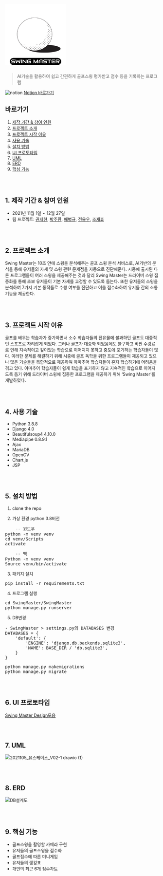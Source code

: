 # <img src="./SwingMaster/startpage/static/assets/img/logo1.png" alt="logo1" width="200px" height="200px">
> AI기술을 활용하여 쉽고 간편하게 골프스윙 평가받고 점수 등을 기록하는 프로그램
> 
<img src="https://t1.daumcdn.net/cfile/tistory/99058A425C35772D0A" alt="notion" width="20px" height="20px"> [Notion 바로가기](https://hexagonal-subway-115.notion.site/Swing-Master-32d7d806556947e7b16510aecb629a32)

## 바로가기

1. [제작 기간 & 참여 인원](#1-제작-기간--참여-인원)
2. [프로젝트 소개](#2-프로젝트-소개)
3. [프로젝트 시작 이유](#3-프로젝트-시작-이유)
4. [사용 기술](#4-사용-기술)
5. [설치 방법](#5-설치-방법)
6. [UI 프로토타입](#6-ui-프로토타입)
7. [UML](#7-UML)
8. [ERD](#8-ERD)
9. [핵심 기능](#9-핵심-기능)


<br/>
<br/>

## 1. 제작 기간 & 참여 인원

- 2021년 11월 1일 ~ 12월 27일
- 팀 프로젝트: [권지현](https://github.com/Journey322), [박주환](https://github.com/zuani), [배병규](https://github.com/bbkyoo), [전용우](https://github.com/Scooterr101), [조재효](https://github.com/chojaehyo)

<br/>
<br/>

## 2. 프로젝트 소개

Swing Master는 10초 안에 스윙을 분석해주는 골프 스윙 분석 서비스로, AI기반의 분석을 통해 유저들의 자세 및 스윙 관련 문제점을 자동으로 진단해준다. 시중에 출시된 다른 프로그램들이 여러 스윙을 제공해주는 것과 달리 Swing Master는 드라이버 스윙 집중화를 통해 초보 유저들이 기본 자세를 교정할 수 있도록 돕는다. 또한 유저들의 스윙을 분석하여 7가지 기본 동작들로 수행 여부를 진단하고 이를 점수화하여 유저들 간의 소통 기능을 제공한다. 

<br/>
<br/>

## 3. 프로젝트 시작 이유

골프를 배우는 학습자가 증가하면서 소수 학습자들의 전유물에 불과하던 골프도 대중적인 스포츠로 자리잡게 되었다. 그러나 골프가 대중화 되었음에도 불구하고 비싼 수강료로 인해 지속적이고 깊이있는 학습으로 이어지지 못하고 중도에 포기하는 학습자들이 많다. 이러한 문제를 해결하기 위해 시중에 골프 독학을 위한 프로그램들이 제공되고 있으나 많은 기술들을 복합적으로 제공하여 아마추어 학습자들이 혼자 학습하기에 어려움을 겪고 있다. 아마추어 학습자들이 쉽게 학습을 포기하지 않고 지속적인 학습으로 이어지도록 돕기 위해 드라이버 스윙에 집중한 프로그램을 제공하기 위해 ‘Swing Master’를 개발하였다. 

<br/>
<br/>

## 4. 사용 기술

- Python 3.8.8
- Django 4.0
- Beautifulsoup4 4.10.0
- Mediapipe 0.8.9.1
- Ajax
- MariaDB
- OpenCV
- Chart.js
- JSP

<br/>
<br/>

## 5. 설치 방법

1. clone the repo

2. 가상 환경 
python 3.8버전
<pre>
    -- 윈도우    
python -m venv venv
cd venv/Scripts
activate
</pre>
<pre>
    -- 맥
Python -m venv venv
Source venv/bin/activate
</pre>
3. 패키지 설치
<pre>
pip install -r requirements.txt
</pre>
4. 프로그램 실행 
<pre>
cd SwingMaster/SwingMaster
python manage.py runserver
</pre>
5. DB변경
<pre>
- SwingMaster > settings.py의 DATABASES 변경
DATABASES = {
    'default': {
        'ENGINE': 'django.db.backends.sqlite3',
        'NAME': BASE_DIR / 'db.sqlite3',
    }
}
</pre>
<pre>
python manage.py makemigrations
python manage.py migrate
</pre>

<br/>
<br/>

## 6. UI 프로토타입

[Swing Master Design모음](https://www.notion.so/d9eb0ecd1f6f41d290618ffeb3978058?v=ee9d8f63e653440f9a79295bb22514a6)

<br/>
<br/>

## 7. UML

![2021105_유스케이스_V02-1 drawio (1)](https://user-images.githubusercontent.com/66678112/147046061-d352c1b4-1eca-4513-b7a2-fd3549bcb222.png)

<br/>
<br/>

## 8. ERD

![DB설계도](https://user-images.githubusercontent.com/66678112/147046798-954dafa6-ab01-4c75-8888-d6e5fd969f12.PNG)

<br/>
<br/>

## 9. 핵심 기능

- 골프스윙을 촬영할 카메라 구현
- 유저들의 골프스윙을 점수화
- 골프점수에 따른 미니게임
- 유저들의 랭킹표
- 개인의 최근 6개 점수차트








